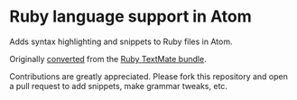 # Ruby language support in Atom

Adds syntax highlighting and snippets to Ruby files in Atom.

Originally [converted](http://atom.io/docs/latest/converting-a-text-mate-bundle)
from the [Ruby TextMate bundle](https://github.com/textmate/ruby.tmbundle).

Contributions are greatly appreciated. Please fork this repository and open a
pull request to add snippets, make grammar tweaks, etc.
